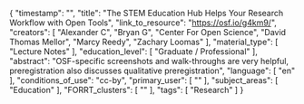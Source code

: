 {
    "timestamp": "",
    "title": "The STEM Education Hub Helps Your Research Workflow with Open Tools",
    "link_to_resource": "https://osf.io/g4km9/",
    "creators": [
        "Alexander C",
        "Bryan G",
        "Center For Open Science",
        "David Thomas Mellor",
        "Marcy Reedy",
        "Zachary Loomas"
    ],
    "material_type": [
        "Lecture Notes"
    ],
    "education_level": [
        "Graduate / Professional"
    ],
    "abstract": "OSF-specific screenshots and walk-throughs are very helpful, preregistration also discusses qualitative preregistration",
    "language": [
        "en"
    ],
    "conditions_of_use": "cc-by",
    "primary_user": [
        ""
    ],
    "subject_areas": [
        "Education"
    ],
    "FORRT_clusters": [
        ""
    ],
    "tags": [
        "Research"
    ]
}